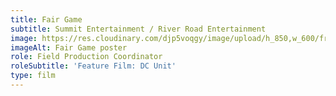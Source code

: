 ```yaml
---
title: Fair Game
subtitle: Summit Entertainment / River Road Entertainment
image: https://res.cloudinary.com/djp5voqgy/image/upload/h_850,w_600/frgz6n0ec4aoaracqein.jpg
imageAlt: Fair Game poster
role: Field Production Coordinator
roleSubtitle: 'Feature Film: DC Unit'
type: film
---
```

